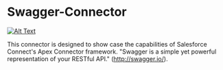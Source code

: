 # Swagger-Connector

[![Alt Text]( https://andrewfawcett.files.wordpress.com/2014/09/deploy.png)](https://githubsfdeploy.herokuapp.com/app/githubdeploy/fahadaz/Swagger-Connector)

This connector is designed to show case the capabilities of Salesforce Connect's Apex Connector framework. "Swagger is a simple yet powerful representation of your RESTful API." (http://swagger.io/).    
